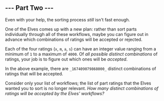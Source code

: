 ## --- Part Two ---

Even with your help, the sorting process  _still_  isn't fast enough.

One of the Elves comes up with a new plan: rather than sort parts individually
through all of these workflows, maybe you can figure out in advance which
combinations of ratings will be accepted or rejected.

Each of the four ratings (`x`,  `m`,  `a`,  `s`) can have an integer value
ranging from a minimum of  `1`  to a maximum of  `4000`. Of  _all possible
distinct combinations_  of ratings, your job is to figure out which ones will be
_accepted_.

In the above example, there are  `_167409079868000_`  distinct combinations of
ratings that will be accepted.

Consider only your list of workflows; the list of part ratings that the Elves
wanted you to sort is no longer relevant.  _How many distinct combinations of
ratings will be accepted by the Elves' workflows?_
